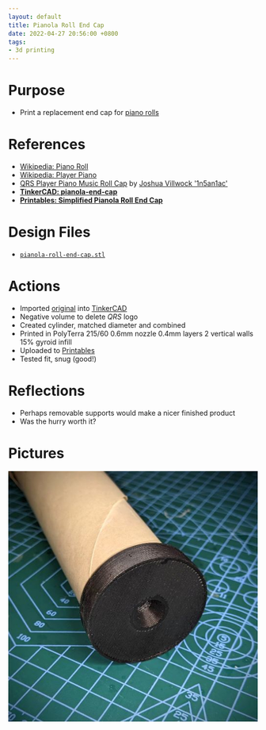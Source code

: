 ```yaml
---
layout: default
title: Pianola Roll End Cap
date: 2022-04-27 20:56:00 +0800
tags:
- 3d printing
---
```


# Purpose
- Print a replacement end cap for [piano rolls](https://en.wikipedia.org/wiki/Piano_roll)


# References
- [Wikipedia: Piano Roll](https://en.wikipedia.org/wiki/Piano_roll)
- [Wikipedia: Player Piano](https://en.wikipedia.org/wiki/Player_piano)
- [QRS Player Piano Music Roll Cap](https://www.thingiverse.com/thing:5258540) by [Joshua Villwock '1n5an1ac'](https://www.thingiverse.com/1n5an1ac/designs)
- [**TinkerCAD: pianola-end-cap**](https://www.tinkercad.com/things/9oiPgj9Pgyp)
- [**Printables: Simplified Pianola Roll End Cap**](https://www.printables.com/model/179599-simplified-pianola-roll-end-cap)

# Design Files
- [`pianola-roll-end-cap.stl`](https://github.com/andre-abadi/andre-abadi.github.io/blob/master/assets/stl/2022-04-27-pianola-roll-end-cap.stl)

# Actions
- Imported [original](https://www.thingiverse.com/thing:5258540) into [TinkerCAD](https://www.tinkercad.com/things/9oiPgj9Pgyp)
- Negative volume to delete *QRS* logo
- Created cylinder, matched diameter and combined
- Printed in PolyTerra 215/60 0.6mm nozzle 0.4mm layers 2 vertical walls 15% gyroid infill
- Uploaded to [Printables](https://www.printables.com/model/179599-simplified-pianola-roll-end-cap)
- Tested fit, snug (good!)

# Reflections
- Perhaps removable supports would make a nicer finished product
- Was the hurry worth it?


# Pictures
![2022-04-27-pianola-roll-end-cap](/assets/img/2022-04-27-pianola-roll-end-cap.jpg)